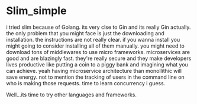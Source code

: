 # Slim_simple

i tried slim because of Golang.
its very clse to Gin and its really Gin actually.
the only problem that you might face is just the downloading and installation.
the instructions are not really clear.
if you wanna install you might going to consider installing all of them manually.
you might need to download tons of middlewares to use micro frameworks.
microservices are good and are blazingly fast.
they're really secure and they make developers lives productive like putting a coin to a piggy bank and imagining what you can achieve.
yeah having microservice architecture than monollithic will save energy.
not to mention the tracking of users in the command line on who is making those requests.
time to learn concurrency i guess.


Well...its time to try other languages and frameworks.
